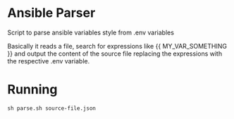 # Ansible Parser
Script to parse ansible variables style from .env variables 

Basically it reads a file, search for expressions like {{ MY_VAR_SOMETHING }} and output the content of the source file replacing the expressions with the respective .env variable.

# Running
`sh parse.sh source-file.json`

